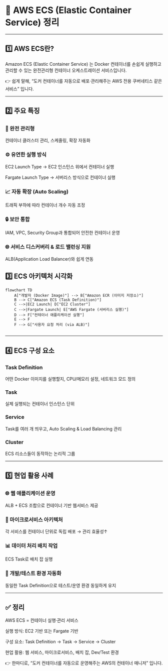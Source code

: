 <h1 id="🐳-aws-ecs-elastic-container-service-정리">🐳 AWS ECS (Elastic Container Service) 정리</h1>
<hr />
<h2 id="1️⃣-aws-ecs란">1️⃣ AWS ECS란?</h2>
<p>Amazon ECS (Elastic Container Service) 는
Docker 컨테이너를 손쉽게 실행하고 관리할 수 있는 완전관리형 컨테이너 오케스트레이션 서비스입니다.</p>
<p>👉 쉽게 말해,
“도커 컨테이너를 자동으로 배포·관리해주는 AWS 전용 쿠버네티스 같은 서비스” 입니다.</p>
<hr />
<h2 id="2️⃣-주요-특징">2️⃣ 주요 특징</h2>
<h3 id="🚀-완전-관리형">🚀 완전 관리형</h3>
<p>컨테이너 클러스터 관리, 스케줄링, 확장 자동화</p>
<h3 id="⚙️-유연한-실행-방식">⚙️ 유연한 실행 방식</h3>
<p>EC2 Launch Type → EC2 인스턴스 위에서 컨테이너 실행</p>
<p>Fargate Launch Type → 서버리스 방식으로 컨테이너 실행</p>
<h3 id="📈-자동-확장-auto-scaling">📈 자동 확장 (Auto Scaling)</h3>
<p>트래픽 부하에 따라 컨테이너 개수 자동 조정</p>
<h3 id="🔒-보안-통합">🔒 보안 통합</h3>
<p>IAM, VPC, Security Group과 통합되어 안전한 컨테이너 운영</p>
<h3 id="🌐-서비스-디스커버리--로드-밸런싱-지원">🌐 서비스 디스커버리 &amp; 로드 밸런싱 지원</h3>
<p>ALB(Application Load Balancer)와 쉽게 연동</p>
<h2 id="3️⃣-ecs-아키텍처-시각화">3️⃣ ECS 아키텍처 시각화</h2>
<pre><code class="language-mermaid">flowchart TD
    A[&quot;개발자 (Docker Image)&quot;] --&gt; B[&quot;Amazon ECR (이미지 저장소)&quot;]
    B --&gt; C[&quot;Amazon ECS (Task Definition)&quot;]
    C --&gt;|EC2 Launch| D[&quot;EC2 Cluster&quot;]
    C --&gt;|Fargate Launch| E[&quot;AWS Fargate (서버리스 실행)&quot;]
    D --&gt; F[&quot;컨테이너 애플리케이션 실행&quot;]
    E --&gt; F
    F --&gt; G[&quot;사용자 요청 처리 (via ALB)&quot;]</code></pre>
<p><img alt="" src="https://velog.velcdn.com/images/yjshin/post/8af730d0-1bd0-4416-9579-c0da68c7e076/image.png" /></p>
<hr />
<h2 id="4️⃣-ecs-구성-요소">4️⃣ ECS 구성 요소</h2>
<h3 id="task-definition">Task Definition</h3>
<p>어떤 Docker 이미지를 실행할지, CPU/메모리 설정, 네트워크 모드 정의</p>
<h3 id="task">Task</h3>
<p>실제 실행되는 컨테이너 인스턴스 단위</p>
<h3 id="service">Service</h3>
<p>Task를 여러 개 띄우고, Auto Scaling &amp; Load Balancing 관리</p>
<h3 id="cluster">Cluster</h3>
<p>ECS 리소스들이 동작하는 논리적 그룹</p>
<hr />
<h2 id="5️⃣-현업-활용-사례">5️⃣ 현업 활용 사례</h2>
<h3 id="🌐-웹-애플리케이션-운영">🌐 웹 애플리케이션 운영</h3>
<p>ALB + ECS 조합으로 컨테이너 기반 웹서비스 제공</p>
<h3 id="🏢-마이크로서비스-아키텍처">🏢 마이크로서비스 아키텍처</h3>
<p>각 서비스를 컨테이너 단위로 독립 배포 → 관리 효율성↑</p>
<h3 id="📊-데이터-처리-배치-작업">📊 데이터 처리 배치 작업</h3>
<p>ECS Task로 배치 잡 실행</p>
<h3 id="🧪-개발테스트-환경-자동화">🧪 개발/테스트 환경 자동화</h3>
<p>동일한 Task Definition으로 테스트/운영 환경 동일하게 유지</p>
<hr />
<h2 id="✅-정리">✅ 정리</h2>
<p>AWS ECS = 컨테이너 실행·관리 서비스</p>
<p>실행 방식: EC2 기반 또는 Fargate 기반</p>
<p>구성 요소: Task Definition → Task → Service → Cluster</p>
<p>현업 활용: 웹 서비스, 마이크로서비스, 배치 잡, Dev/Test 환경</p>
<p>👉 한마디로, “도커 컨테이너를 자동으로 운영해주는 AWS의 컨테이너 매니저” 입니다.</p>